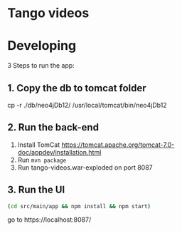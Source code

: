 # Tango videos

# Developing
3 Steps to run the app:

## 1. Copy the db to tomcat folder
cp -r ./db/neo4jDb12/ /usr/local/tomcat/bin/neo4jDb12

## 2. Run the back-end
1. Install TomCat https://tomcat.apache.org/tomcat-7.0-doc/appdev/installation.html
2. Run `mvn package`
3. Run tango-videos.war-exploded on port 8087


## 3. Run the UI
```bash
(cd src/main/app && npm install && npm start)
```
go to https://localhost:8087/


